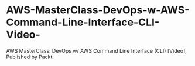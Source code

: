 # AWS-MasterClass-DevOps-w-AWS-Command-Line-Interface-CLI-Video-
AWS MasterClass: DevOps w/ AWS Command Line Interface (CLI) [Video], Published by Packt
